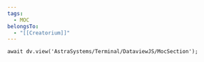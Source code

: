 ```yaml
---
tags:
  - MOC
belongsTo:
  - "[[Creatorium]]"
---
```


```jsD
await dv.view('AstraSystems/Terminal/DataviewJS/MocSection');
```


